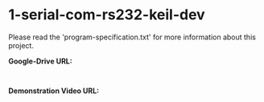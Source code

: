 # 1-serial-com-rs232-keil-dev

Please read the 'program-specification.txt' for more information about this
project.

**Google-Drive URL:**
```
  
```

**Demonstration Video URL:**
```

``` 
